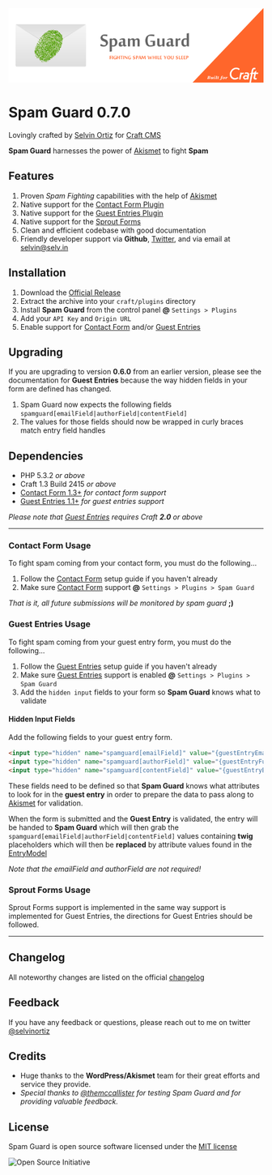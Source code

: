 ![Spam Guard](resources/img/spamguard.png)

# Spam Guard 0.7.0

Lovingly crafted by [Selvin Ortiz][developer] for [Craft CMS][craftcms]

**Spam Guard** harnesses the power of [Akismet][akismet] to fight **Spam**

## Features
1. Proven _Spam Fighting_ capabilities with the help of [Akismet][akismet]
2. Native support for the [Contact Form Plugin][contactform]
3. Native support for the [Guest Entries Plugin][guestentries] 
4. Native support for the [Sprout Forms](http://sprout.barrelstrengthdesign.com/craft-plugins/forms)
5. Clean and efficient codebase with good documentation
6. Friendly developer support via **Github**, [Twitter][developer], and via email at <selvin@selv.in>

## Installation
1. Download the [Official Release][release]
2. Extract the archive into your `craft/plugins` directory
4. Install **Spam Guard** from the control panel **@** `Settings > Plugins`
5. Add your `API Key` and `Origin URL`
6. Enable support for [Contact Form][contactform] and/or [Guest Entries][guestentries]

## Upgrading
If you are upgrading to version **0.6.0** from an earlier version, please see the documentation for **Guest Entries** because the way hidden fields in your form are defined has changed.

1. Spam Guard now expects the following fields `spamguard[emailField|authorField|contentField]`
2. The values for those fields should now be wrapped in curly braces match entry field handles

## Dependencies
- PHP 5.3.2 _or above_
- Craft 1.3 Build 2415 _or above_
- [Contact Form 1.3+][contactform] _for contact form support_
- [Guest Entries 1.1+][guestentries]  _for guest entries support_

_Please note that [Guest Entries][guestentries] requires Craft **2.0** or above_

---

### Contact Form Usage
To fight spam coming from your contact form, you must do the following...

1. Follow the [Contact Form][contactform] setup guide if you haven't already
2. Make sure [Contact Form][contactform] support **@** `Settings > Plugins > Spam Guard`

_That is it, all future submissions will be monitored by spam guard_ **;)**

### Guest Entries Usage
To fight spam coming from your guest entry form, you must do the following...

1. Follow the [Guest Entries][guestentries] setup guide if you haven't already
2. Make sure [Guest Entries][guestentries] support is enabled **@** `Settings > Plugins > Spam Guard`
3. Add the `hidden input` fields to your form so **Spam Guard** knows what to validate

#### Hidden Input Fields
Add the following fields to your guest entry form.

```html
<input type="hidden" name="spamguard[emailField]" value="{guestEntryEmailFieldHandle}">
<input type="hidden" name="spamguard[authorField]" value="{guestEntryFullNameFieldHandle}">
<input type="hidden" name="spamguard[contentField]" value="{guestEntryBodyFieldHandle}">
```

These fields need to be defined so that **Spam Guard** knows what attributes to look for in the **guest entry** in order to prepare the data to pass along to [Akismet][akismet] for validation.

When the form is submitted and the **Guest Entry** is validated, the entry will be handed to **Spam Guard** which will then grab the `spamguard[emailField|authorField|contentField]` values containing **twig** placeholders which will then be **replaced** by attribute values found in the [EntryModel](http://buildwithcraft.com/docs/templating/entrymodel)

_Note that the emailField and authorField are not required!_

### Sprout Forms Usage
Sprout Forms support is implemented in the same way support is implemented for Guest Entries, the directions for Guest Entries should be followed. 

---

## Changelog
All noteworthy changes are listed on the official [changelog][changelog]

## Feedback
If you have any feedback or questions, please reach out to me on twitter [@selvinortiz][developer]


## Credits
* Huge thanks to the **WordPress/Akismet** team for their great efforts and service they provide.
* _Special thanks to [@themccallister](https://github.com/themccallister) for testing Spam Guard and for providing valuable feedback._

## License
Spam Guard is open source software licensed under the [MIT license][license]

![Open Source Initiative][osilogo]

[developer]:http://twitter.com/selvinortiz "@selvinortiz"
[release]:https://github.com/selvinortiz/craft.spamguard/releases "Official Release"
[license]:https://raw.github.com/selvinortiz/craft.spamguard/master/LICENSE "MIT License"
[changelog]:https://github.com/selvinortiz/craft.spamguard/blob/master/CHANGELOG.md "Changelog"
[craftcms]:http://buildwithcraft.com "Craft CMS"
[akismet]:http://akismet.com "Akismet"
[contactform]:https://github.com/pixelandtonic/ContactForm "Contact Form"
[guestentries]:https://github.com/pixelandtonic/GuestEntries "Guest Entries"
[pixelandtonic]:http://pixelandtonic.com "Pixel & Tonic"
[osilogo]:https://github.com/selvinortiz/craft.spamguard/raw/master/resources/img/osilogo.png "Open Source Initiative"
